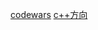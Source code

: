 [codewars](https://www.codewars.com/kata/search/cpp)
[c++方向](https://csguide.cn/roadmap/cpp/how_to_learn_cpp.html#_2-2-%E6%8E%A8%E8%8D%90%E9%98%85%E8%AF%BB%E9%A1%BA%E5%BA%8F)
